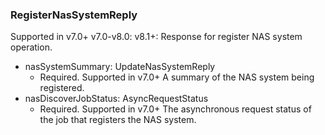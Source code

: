 ### RegisterNasSystemReply
Supported in v7.0+
  v7.0-v8.0:
  v8.1+: Response for register NAS system operation.

- nasSystemSummary: UpdateNasSystemReply
  - Required. Supported in v7.0+
  A summary of the NAS system being registered.
- nasDiscoverJobStatus: AsyncRequestStatus
  - Required. Supported in v7.0+
  The asynchronous request status of the job that registers the NAS system.
